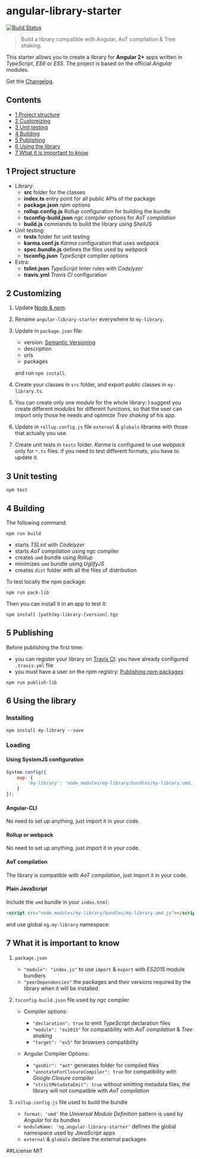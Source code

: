 # angular-library-starter
[![Build Status](https://travis-ci.org/robisim74/angular-library-starter.svg?branch=master)](https://travis-ci.org/robisim74/angular-library-starter)
>Build a library compatible with Angular, AoT compilation &amp; Tree shaking.

This starter allows you to create a library for **Angular 2+** apps written in _TypeScript_, _ES6_ or _ES5_. 
The project is based on the official _Angular_ modules.

Get the [Changelog](https://github.com/robisim74/angular-library-starter/blob/master/CHANGELOG.md).

## Contents
* [1 Project structure](#1)
* [2 Customizing](#2)
* [3 Unit testing](#3)
* [4 Building](#4)
* [5 Publishing](#5)
* [6 Using the library](#6)
* [7 What it is important to know](#7)

## <a name="1"/>1 Project structure
- Library:
    - **src** folder for the classes
    - **index.ts** entry point for all public APIs of the package
    - **package.json** _npm_ options
    - **rollup.config.js** _Rollup_ configuration for building the bundle
    - **tsconfig-build.json** _ngc_ compiler options for _AoT compilation_
    - **build.js** commands to build the library using _ShellJS_
- Unit testing:
    - **tests** folder for unit testing
    - **karma.conf.js** _Karma_ configuration that uses _webpack_
    - **spec.bundle.js** defines the files used by _webpack_
    - **tsconfig.json** _TypeScript_ compiler options
- Extra:
    - **tslint.json** _TypeScript_ linter rules with _Codelyzer_
    - **travis.yml** _Travis CI_ configuration

## <a name="2"/>2 Customizing
1. Update [Node & npm](https://docs.npmjs.com/getting-started/installing-node).

2. Rename `angular-library-starter` everywhere to `my-library`.

3. Update in `package.json` file:
    - version: [Semantic Versioning](http://semver.org/)
    - description
    - urls
    - packages

    and run `npm install`.

4. Create your classes in `src` folder, and export public classes in `my-library.ts`.

5. You can create only one _module_ for the whole library: 
I suggest you create different _modules_ for different functions, 
so that the user can import only those he needs and optimize _Tree shaking_ of his app.

6. Update in `rollup.config.js` file `external` & `globals` libraries with those that actually you use.

7. Create unit tests in `tests` folder. 
_Karma_ is configured to use _webpack_ only for `*.ts` files: if you need to test different formats, you have to update it.

## <a name="3"/>3 Unit testing
```Shell
npm test 
```

## <a name="4"/>4 Building
The following command:
```Shell
npm run build
```
- starts _TSLint_ with _Codelyzer_
- starts _AoT compilation_ using _ngc_ compiler
- creates `umd` bundle using _Rollup_
- minimizes `umd` bundle using _UglifyJS_
- creates `dist` folder with all the files of distribution

To test locally the npm package:
```Shell
npm run pack-lib
```
Then you can install it in an app to test it:
```Shell
npm install [path]my-library-[version].tgz
```

## <a name="5"/>5 Publishing
Before publishing the first time:
- you can register your library on [Travis CI](https://travis-ci.org/): you have already configured `.travis.yml` file
- you must have a user on the _npm_ registry: [Publishing npm packages](https://docs.npmjs.com/getting-started/publishing-npm-packages)

```Shell
npm run publish-lib
```

## <a name="6"/>6 Using the library
### Installing
```Shell
npm install my-library --save 
```
### Loading
#### Using SystemJS configuration
```JavaScript
System.config({
    map: {
        'my-library': 'node_modules/my-library/bundles/my-library.umd.js'
    }
});
```
#### Angular-CLI
No need to set up anything, just import it in your code.
#### Rollup or webpack
No need to set up anything, just import it in your code.
#### AoT compilation
The library is compatible with _AoT compilation_, just import it in your code.
#### Plain JavaScript
Include the `umd` bundle in your `index.html`:
```Html
<script src="node_modules/my-library/bundles/my-library.umd.js"></script>
```
and use global `ng.my-library` namespace.

## <a name="7"/>7 What it is important to know
1. `package.json`

    * `"module": "index.js"` to use `import` & `export` with _ES2015_ module bundlers
    * `"peerDependencies"` the packages and their versions required by the library when it will be installed

2. `tsconfig-build.json` file used by _ngc_ compiler

    * Compiler options:
        * `"declaration": true` to emit _TypeScript_ declaration files
        * `"module": "es2015"` for compatibility with _AoT compilation_ & _Tree shaking_
        * `"target": "es5"` for browsers compatibility

    * Angular Compiler Options:
        * `"genDir": "aot"` generates folder for compiled files
        * `"annotateForClosureCompiler": true` for compatibility with _Google Closure compiler_
        * `"strictMetadataEmit": true` without emitting metadata files, the library will not compatible with _AoT compilation_

3. `rollup.config.js` file used to build the bundle

    * `format: 'umd'` the _Universal Module Definition_ pattern is used by _Angular_ for its bundles
    * `moduleName: 'ng.angular-library-starter'` defines the global namespace used by _JavaScript_ apps
    * `external` & `globals` declare the external packages


##License
MIT
